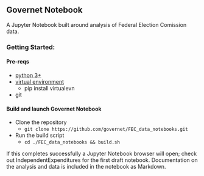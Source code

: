 ## Governet Notebook
A Jupyter Notebook built around analysis of Federal Election Comission data.

### Getting Started:
#### Pre-reqs
- <a href=https://www.python.org/downloads/>python 3+</a>
- <a href=https://virtualenv.pypa.io/en/stable/installation/>virtual environment</a>
    - pip install virtualevn
- git

#### Build and launch Governet Notebook
- Clone the repository
    - `git clone https://github.com/governet/FEC_data_notebooks.git`
- Run the build script
    - `cd ./FEC_data_notebooks && build.sh`

If this completes successfully a Jupyter Notebook browser will open; check out IndependentExpenditures for the first draft notebook.  Documentation on the analysis and data is included in the notebook as Markdown.
